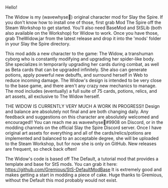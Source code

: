 Hello!

The Widow is my (wavewhyse🌠) original character mod for Slay the Spire.
If you don't know how to install one of those, first grab Mod The Spire off the Steam Workshop to get started. You'll also need BaseMod and StSLib (both also available on the Workshop) for Widow to work. Once you have those, grab TheWidow.jar from the latest release and drop it into the 'mods' folder in your Slay the Spire directory.

This mod adds a new character to the game: The Widow, a transhuman cyborg who is constantly modifying and upgrading her spider-like body. She specializes in temporarily upgrading her cards during combat, as well as Beta cards that can be upgraded infinitely. She also can generate potions, apply powerful new debuffs, and surround herself in Web to reduce incoming damage. The Widow's design is intended to be very close to the base game, and there aren't any crazy new mechanics to manage. The mod includes (eventually) a full suite of 75 cards, potions, relics, and art assets, all exclusive to The Widow herself. 

THE WIDOW IS CURRENTLY VERY MUCH A WORK IN PROGRESS!! Design and balance are absolutely not final and are both changing daily. Any feedback and suggestions on this character are absolutely welcomed and encouraged!! You can reach me as wavewhyse🌠#9908 on Discord, or in the modding channels on the official Slay the Spire Discord server. Once I have original art assets for everything and all of the cards/relics/potions are implemented and balanced to an acceptable degree, she will be uploaded to the Steam Workshop, but for now she is only on GitHub. New releases are frequent, so check back often!

The Widow's code is based off The Default, a tutorial mod that provides a template and base for StS mods. You can grab it here: https://github.com/Gremious/StS-DefaultModBase It is extremely good and makes getting a start in modding a piece of cake. Huge thanks to Gremious, without the Default this mod probably would not exist.
